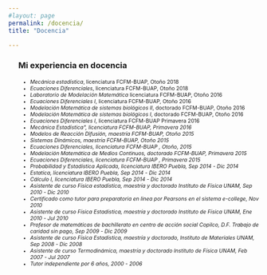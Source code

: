 ```yaml
---
#layout: page
permalink: /docencia/
title: "Docencia"

---
```

<div style="padding-left:20px;">
  
<h3 id="Docencia">Mi experiencia en docencia</h3>  

<ul>
  <li style="font-size:75%;"><i>Mecánica estadística</i>, licenciatura FCFM-BUAP, Otoño 2018</li>
  <li style="font-size:75%;"><i>Ecuaciones Diferenciales</i>, licenciatura FCFM-BUAP, Otoño 2018 </li>
  <li style="font-size:75%;"><i>Laboratorio de Modelación Matemática</i> licenciatura FCFM-BUAP, Otoño 2016</li>
  <li style="font-size:75%;"><i>Ecuaciones Diferenciales I</i>, licenciatura FCFM-BUAP, Otoño 2016</li>
  <li style="font-size:75%;"><i>Modelación Matemática de sistemas biológicos II</i>, doctorado FCFM-BUAP, Otoño 2016</li>
  <li style="font-size:75%;"><i>Modelación Matemática de sistemas biológicos I</i>, doctorado FCFM-BUAP, Otoño 2016</li>
  <li style="font-size:75%;"><i>Ecuaciones Diferenciales I</i>, licenciatura FCFM-BUAP Primavera 2016</li>
  <li style="font-size:75%;"><i>Mecánica Estadística", licenciatura FCFM-BUAP, Primavera 2016</li>
  <li style="font-size:75%;"><i>Modelos de Reacción Difusión</i>, maestría FCFM-BUAP, Otoño 2015</li>
  <li style="font-size:75%;"><i>Sistemas Dinámicos</i>, maestría FCFM-BUAP, Otoño 2015</li>
  <li style="font-size:75%;"><i>Ecuaciones Diferenciales</i>, licenciatura FCFM-BUAP , Otoño, 2015</li>
  <li style="font-size:75%;"><i>Modelación Matemática de Medios Continuos</i>, doctorado FCFM-BUAP, Primavera 2015</li>
  <li style="font-size:75%;"><i>Ecuaciones Diferenciales</i>, licenciatura FCFM-BUAP , Primavera 2015</li>
  <li style="font-size:75%;"><i>Probabilidad y Estadística Aplicada</i>, licenciatura IBERO Puebla, Sep 2014 - Dic 2014</li>
  <li style="font-size:75%;"><i>Estatica</i>, licenciatura IBERO Puebla, Sep 2014 - Dic 2014</li>
  <li style="font-size:75%;"><i>Cálculo I</i>, licenciatura IBERO Puebla, Sep 2014 - Dic 2014</li>
  <li style="font-size:75%;">Asistente de curso <i>Física estadística</i>, maestría y doctorado Instituto de Física UNAM, Sep 2010 - Dic 2010</li>
  <li style="font-size:75%;">Certificado como tutor para preparatoria en linea por Pearsons en el sistema e-college, Nov 2010</li>
  <li style="font-size:75%;">Asistente de curso <i>Física Estadística</i>, maestría y doctorado Instituto de Física UNAM, Ene 2010 - Jul 2010</li>
  <li style="font-size:75%;">Profesor de matemáticas de bachillerato en centro de acción social Copilco, D.F. Trabajo de caridad sin pago, Sep 2009 - Dic 2009</li>
  <li style="font-size:75%;">Asistente de curso <i>Física Estadística</i>, maestría y doctorado, Instituto de Materiales UNAM, Sep 2008 - Dic 2008</li>
  <li style="font-size:75%;">Asistente de curso <i>Termodinámica</i>, maestría y doctorado Instituto de Física UNAM, Feb 2007 - Jul 2007</li>
  <li style="font-size:75%;">Tutor independiente por 6 años, 2000 - 2006 </li>

